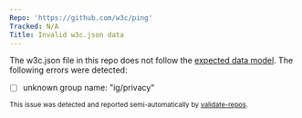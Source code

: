 ```yaml
---
Repo: 'https://github.com/w3c/ping'
Tracked: N/A
Title: Invalid w3c.json data
---
```


The w3c.json file in this repo does not follow the [expected data model](https://w3c.github.io/w3c.json.html). The following errors were detected:
* [ ] unknown group name: "ig/privacy"

<sub>This issue was detected and reported semi-automatically by [validate-repos](https://github.com/w3c/validate-repos/).</sub>
